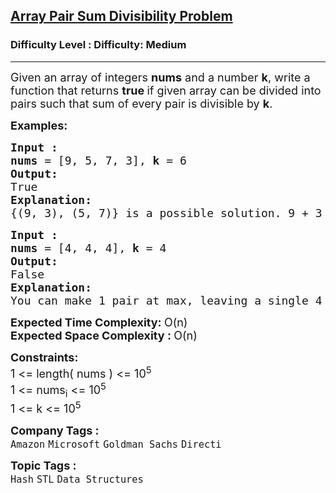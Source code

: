 <h2><a href="https://www.geeksforgeeks.org/problems/array-pair-sum-divisibility-problem3257/1">Array Pair Sum Divisibility Problem</a></h2><h3>Difficulty Level : Difficulty: Medium</h3><hr><div class="problems_problem_content__Xm_eO"><p><span style="font-size: 18px;">Given an array of integers <strong>nums</strong> and a number <strong>k</strong>, write a function that returns <strong>true </strong>if given array can be divided into pairs such that sum of every pair is divisible by <strong>k</strong>.</span></p>
<p><span style="font-size: 18px;"><strong>Examples:</strong></span></p>
<pre><span style="font-size: 18px;"><strong>Input : <br>nums</strong> = [9, 5, 7, 3], <strong>k</strong> = 6
<strong>Output: <br></strong>True
<strong>Explanation: <br></strong>{(9, 3), (5, 7)} is a possible solution. 9 + 3 = 12 is divisible by 6 and 7 + 5 = 12 is also divisible by 6.
</span></pre>
<pre><span style="font-size: 18px;"><strong>Input : <br>nums </strong>= [4, 4, 4], <strong>k</strong> = 4
<strong>Output: <br></strong>False
<strong>Explanation: <br></strong>You can make 1 pair at max, leaving a single 4 unpaired.</span>
</pre>
<p><span style="font-size: 18px;"><strong>Expected Time Complexity: </strong>O(n)<br><strong>Expected Space Complexity :&nbsp;</strong>O(n)</span></p>
<p><span style="font-size: 18px;"><strong>Constraints:</strong><br>1 &lt;= length( nums ) &lt;= 10<sup>5</sup><br>1 &lt;= nums<sub>i</sub> &lt;= 10<sup>5</sup><br>1 &lt;= k &lt;= 10<sup>5</sup></span></p></div><p><span style=font-size:18px><strong>Company Tags : </strong><br><code>Amazon</code>&nbsp;<code>Microsoft</code>&nbsp;<code>Goldman Sachs</code>&nbsp;<code>Directi</code>&nbsp;<br><p><span style=font-size:18px><strong>Topic Tags : </strong><br><code>Hash</code>&nbsp;<code>STL</code>&nbsp;<code>Data Structures</code>&nbsp;
